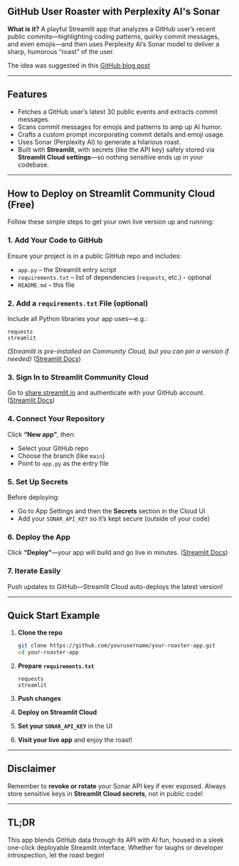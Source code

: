## GitHub User Roaster with Perplexity AI's Sonar 

**What is it?**
A playful Streamlit app that analyzes a GitHub user’s recent public commits—highlighting coding patterns, quirky commit messages, and even emojis—and then uses Perplexity AI’s Sonar model to deliver a sharp, humorous “roast” of the user. 

The idea was suggested in this [GitHub blog post](https://github.blog/open-source/for-the-love-of-code-2025/)

---

## Features

* Fetches a GitHub user’s latest 30 public events and extracts commit messages.
* Scans commit messages for emojis and patterns to amp up AI humor.
* Crafts a custom prompt incorporating commit details and emoji usage.
* Uses Sonar (Perplexity AI) to generate a hilarious roast.
* Built with **Streamlit**, with secrets (like the API key) safely stored via **Streamlit Cloud settings**—so nothing sensitive ends up in your codebase.

---

## How to Deploy on Streamlit Community Cloud (Free)

Follow these simple steps to get your own live version up and running:

### 1. Add Your Code to GitHub

Ensure your project is in a public GitHub repo and includes:

* `app.py` – the Streamlit entry script
* `requirements.txt` – list of dependencies (`requests`, etc.) - optional
* `README.md` – this file

### 2. Add a `requirements.txt` File (optional)

Include all Python libraries your app uses—e.g.:

```
requests
streamlit
```

*(Streamlit is pre-installed on Community Cloud, but you can pin a version if needed)*
([Streamlit Docs][1])

### 3. Sign In to Streamlit Community Cloud

Go to [share.streamlit.io](https://share.streamlit.io) and authenticate with your GitHub account.
([Streamlit Docs][2])

### 4. Connect Your Repository

Click **“New app”**, then:

* Select your GitHub repo
* Choose the branch (like `main`)
* Point to `app.py` as the entry file

### 5. Set Up Secrets

Before deploying:

* Go to App Settings and then the **Secrets** section in the Cloud UI
* Add your `SONAR_API_KEY` so it’s kept secure (outside of your code)

### 6. Deploy the App

Click **“Deploy”**—your app will build and go live in minutes.
([Streamlit Docs][3])

### 7. Iterate Easily

Push updates to GitHub—Streamlit Cloud auto-deploys the latest version!


---

## Quick Start Example

1. **Clone the repo**

   ```bash
   git clone https://github.com/yourusername/your-roaster-app.git
   cd your-roaster-app
   ```

2. **Prepare `requirements.txt`**

   ```
   requests
   streamlit
   ```

3. **Push changes**

4. **Deploy on Streamlit Cloud**

5. **Set your `SONAR_API_KEY`** in the UI

6. **Visit your live app** and enjoy the roast!

---

## Disclaimer

Remember to **revoke or rotate** your Sonar API key if ever exposed. Always store sensitive keys in **Streamlit Cloud secrets**, not in public code!

---

## TL;DR

This app blends GitHub data through its API with AI fun, housed in a sleek one-click deployable Streamlit interface. Whether for laughs or developer introspection, let the roast begin!

[1]: https://docs.streamlit.io/deploy/streamlit-community-cloud/deploy-your-app/app-dependencies "App dependencies for your Community Cloud app - Streamlit"
[2]: https://docs.streamlit.io/deploy/streamlit-community-cloud/get-started "Get started with Streamlit Community Cloud"
[3]: https://docs.streamlit.io/deploy/streamlit-community-cloud/deploy-your-app "Prep and deploy your app on Community Cloud - Streamlit Docs"

